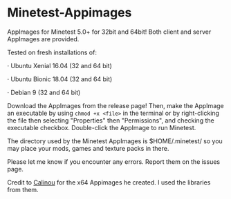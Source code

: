 # Minetest-Appimages

AppImages for Minetest 5.0+ for 32bit and 64bit! Both client and server AppImages are provided.

Tested on fresh installations of:

· Ubuntu Xenial 16.04 (32 and 64 bit)

· Ubuntu Bionic 18.04 (32 and 64 bit)

· Debian 9 (32 and 64 bit)

Download the AppImages from the release page! Then, make the AppImage an executable by using `chmod +x <file>` in the terminal or by right-clicking the file then selecting "Properties" then "Permissions", and checking the executable checkbox. Double-click the AppImage to run Minetest.

The directory used by the Minetest AppImages is $HOME/.minetest/ so you may place your mods, games and texture packs in there.

Please let me know if you encounter any errors. Report them on the issues page.

Credit to [Calinou](https://forum.minetest.net/memberlist.php?mode=viewprofile&u=194) for the x64 Appimages he created. I used the libraries from them.
